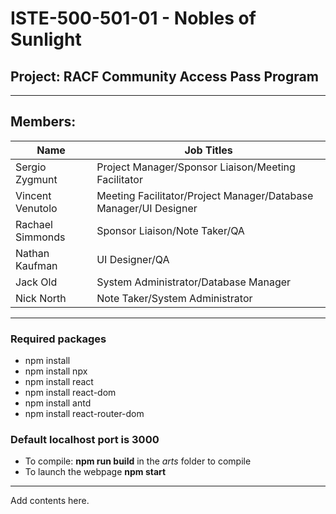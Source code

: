 # ISTE-500-501-01 - Nobles of Sunlight

## Project: RACF Community Access Pass Program

---

## Members:
| Name             | Job Titles                                                       |
| ---------------- | ---------------------------------------------------------------- |
| Sergio Zygmunt   | Project Manager/Sponsor Liaison/Meeting Facilitator              |
| Vincent Venutolo | Meeting Facilitator/Project Manager/Database Manager/UI Designer |
| Rachael Simmonds | Sponsor Liaison/Note Taker/QA                                    |
| Nathan Kaufman   | UI Designer/QA                                                   |
| Jack Old         | System Administrator/Database Manager                            |
| Nick North       | Note Taker/System Administrator                                  |

---

### Required packages
- npm install
- npm install npx
- npm install react
- npm install react-dom
- npm install antd
- npm install react-router-dom

### Default localhost port is 3000
- To compile: **npm run build** in the *arts* folder to compile
- To launch the webpage **npm start** 

---

Add contents here.
